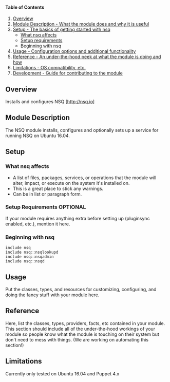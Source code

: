 #### Table of Contents

1. [Overview](#overview)
2. [Module Description - What the module does and why it is useful](#module-description)
3. [Setup - The basics of getting started with nsq](#setup)
    * [What nsq affects](#what-nsq-affects)
    * [Setup requirements](#setup-requirements)
    * [Beginning with nsq](#beginning-with-nsq)
4. [Usage - Configuration options and additional functionality](#usage)
5. [Reference - An under-the-hood peek at what the module is doing and how](#reference)
5. [Limitations - OS compatibility, etc.](#limitations)
6. [Development - Guide for contributing to the module](#development)

## Overview

Installs and configures NSQ [http://nsq.io]

## Module Description

The NSQ module installs, configures and optionally sets up a service for running NSQ on Ubuntu 16.04.

## Setup

### What nsq affects

* A list of files, packages, services, or operations that the module will alter, impact, or execute on the system it's installed on.
* This is a great place to stick any warnings.
* Can be in list or paragraph form. 

### Setup Requirements **OPTIONAL**

If your module requires anything extra before setting up (pluginsync enabled, etc.), mention it here. 

### Beginning with nsq
```puppet
include nsq
include nsq::nsqlookupd
include nsq::nsqadmin
include nsq::nsqd
```

## Usage

Put the classes, types, and resources for customizing, configuring, and doing the fancy stuff with your module here. 

## Reference

Here, list the classes, types, providers, facts, etc contained in your module. This section should include all of the under-the-hood workings of your module so people know what the module is touching on their system but don't need to mess with things. (We are working on automating this section!)

## Limitations

Currently only tested on Ubuntu 16.04 and Puppet 4.x

